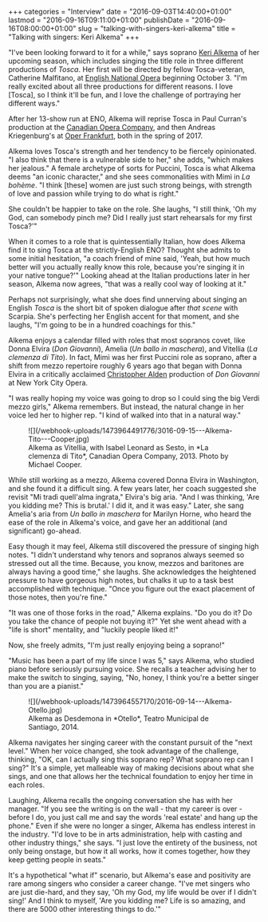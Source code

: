 +++
categories = "Interview"
date = "2016-09-03T14:40:00+01:00"
lastmod = "2016-09-16T09:11:00+01:00"
publishDate = "2016-09-16T08:00:00+01:00"
slug = "talking-with-singers-keri-alkema"
title = "Talking with singers: Keri Alkema"
+++

"I've been looking forward to it for a while," says soprano [Keri Alkema](/scene/people/keri-alkema/) of her upcoming season, which includes singing the title role in three different productions of *Tosca*. Her first will be directed by fellow Tosca-veteran, Catherine Malfitano, at [English National Opera](https://www.eno.org/whats-on/tosca/) beginning October 3. "I'm really excited about all three productions for different reasons. I love [Tosca], so I think it'll be fun, and I love the challenge of portraying her different ways." 

After her 13-show run at ENO, Alkema will reprise Tosca in Paul Curran's production at the [Canadian Opera Company](http://www.coc.ca/PerformancesAndTickets/1617Season/Tosca.aspx), and then Andreas Kriegenburg's at [Oper Frankfurt](http://www.oper-frankfurt.de/de/spielplan/tosca/?id_datum=348#date), both in the spring of 2017.

Alkema loves Tosca's strength and her tendency to be fiercely opinionated. "I also think that there is a vulnerable side to her," she adds, "which makes her jealous." A female archetype of sorts for Puccini, Tosca is what Alkema deems "an iconic character," and she sees commonalities with Mimì in *La bohème*. "I think [these] women are just such strong beings, with strength of love and passion while trying to do what is right."

She couldn't be happier to take on the role. She laughs, "I still think, 'Oh my God, can somebody pinch me? Did I really just start rehearsals for my first Tosca?'"

When it comes to a role that is quintessentially Italian, how does Alkema find it to sing Tosca at the strictly-English ENO? Thought she admits to some initial hesitation, "a coach friend of mine said, 'Yeah, but how much better will you actually really know this role, because you're singing it in your native tongue?'" Looking ahead at the Italian productions later in her season, Alkema now agrees, "that was a really cool way of looking at it."

Perhaps not surprisingly, what she does find unnerving about singing an English *Tosca* is the short bit of spoken dialogue after *that scene* with Scarpia. She's perfecting her English accent for that moment, and she laughs, "I'm going to be in a hundred coachings for this."

Alkema enjoys a calendar filled with roles that most sopranos covet, like Donna Elvira (*Don Giovanni*), Amelia (*Un ballo in maschera*), and Vitellia (*La clemenza di Tito*). In fact, Mimì was her first Puccini role as soprano, after a shift from mezzo repertoire roughly 6 years ago that began with Donna Elvira in a critically acclaimed [Christopher Alden](/talking-with-directors-christopher-alden/) production of *Don Giovanni* at New York City Opera.

"I was really hoping my voice was going to drop so I could sing the big Verdi mezzo girls," Alkema remembers. But instead, the natural change in her voice led her to higher rep. "I kind of walked into that in a natural way."

<figure data-type="image">
![](/webhook-uploads/1473964491776/3016-09-15---Alkema-Tito---Cooper.jpg)
<figcaption>Alkema as Vitellia, with Isabel Leonard as Sesto, in *La clemenza di Tito*, Canadian Opera Company, 2013. Photo by Michael Cooper.</figcaption>
</figure>

While still working as a mezzo, Alkema covered Donna Elvira in Washington, and she found it a difficult sing. A few years later, her coach suggested she revisit "Mi tradì quell'alma ingrata," Elvira's big aria. "And I was thinking, 'Are you kidding me? This is brutal.' I did it, and it was easy." Later, she sang Amelia's aria from *Un ballo in maschera* for Marilyn Horne, who heard the ease of the role in Alkema's voice, and gave her an additional (and significant) go-ahead. 

Easy though it may feel, Alkema still discovered the pressure of singing high notes. "I didn't understand why tenors and sopranos always seemed so stressed out all the time. Because, you know, mezzos and baritones are always having a good time," she laughs. She acknowledges the heightened pressure to have gorgeous high notes, but chalks it up to a task best accomplished with technique. "Once you figure out the exact placement of those notes, then you're fine."

"It was one of those forks in the road," Alkema explains. "Do you do it? Do you take the chance of people not buying it?" Yet she went ahead with a "life is short" mentality, and "luckily people liked it!"

Now, she freely admits, "I'm just really enjoying being a soprano!"

"Music has been a part of my life since I was 5," says Alkema, who studied piano before seriously pursuing voice. She recalls a teacher advising her to make the switch to singing, saying, "No, honey, I think you're a better singer than you are a pianist."

<figure data-type="image">
![](/webhook-uploads/1473964557170/2016-09-14---Alkema-Otello.jpg)
<figcaption>Alkema as Desdemona in *Otello*, Teatro Municipal de Santiago, 2014.</figcaption>
</figure>

Alkema navigates her singing career with the constant pursuit of the "next level." When her voice changed, she took advantage of the challenge, thinking, "OK, can I actually sing this soprano rep? What soprano rep can I sing?" It's a simple, yet malleable way of making decisions about what she sings, and one that allows her the technical foundation to enjoy her time in each roles. 

Laughing, Alkema recalls the ongoing conversation she has with her manager. "If you see the writing is on the wall - that my career is over - before I do, you just call me and say the words 'real estate' and hang up the phone." Even if she were no longer a singer, Alkema has endless interest in the industry. "I'd love to be in arts administration, help with casting and other industry things," she says. "I just love the entirety of the business, not only being onstage, but how it all works, how it comes together, how they keep getting people in seats."

It's a hypothetical "what if" scenario, but Alkema's ease and positivity are rare among singers who consider a career change. "I've met singers who are just die-hard, and they say, 'Oh my God, my life would be over if I didn't sing!' And I think to myself, 'Are you kidding me? Life is so amazing, and there are 5000 other interesting things to do.'"
